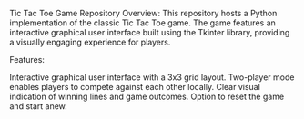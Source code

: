Tic Tac Toe Game Repository
Overview:
This repository hosts a Python implementation of the classic Tic Tac Toe game. The game features an interactive graphical user interface built using the Tkinter library, providing a visually engaging experience for players.

Features:

Interactive graphical user interface with a 3x3 grid layout.
Two-player mode enables players to compete against each other locally.
Clear visual indication of winning lines and game outcomes.
Option to reset the game and start anew.
